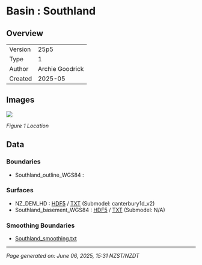 # Basin : Southland

## Overview
|         |                     |
|---------|---------------------|
| Version | 25p5           |
| Type    | 1        |
| Author  | Archie Goodrick            |
| Created | 2025-05           |


## Images
![](../images/regional/Southland_basin_map.png)

*Figure 1 Location*


## Data
### Boundaries
- Southland_outline_WGS84 : 

### Surfaces
- NZ_DEM_HD : [HDF5](../../velocity_modelling/data/global/surface/NZ_DEM_HD.h5) / [TXT](../../velocity_modelling/data/global/surface/NZ_DEM_HD.in) (Submodel: canterbury1d_v2)
- Southland_basement_WGS84 : [HDF5](../../velocity_modelling/data/regional/Southland/Southland_basement_WGS84.h5) / [TXT](../../velocity_modelling/data/regional/Southland/Southland_basement_WGS84.in) (Submodel: N/A)

### Smoothing Boundaries
- [Southland_smoothing.txt](../../velocity_modelling/data/regional/Southland/Southland_smoothing.txt)

---
*Page generated on: June 06, 2025, 15:31 NZST/NZDT*
